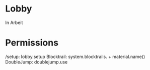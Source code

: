 # Lobby
In Arbeit

# Permissions 
/setup: lobby.setup
Blocktrail: system.blocktrails. + material.name() 
DoubleJump: doublejump.use

